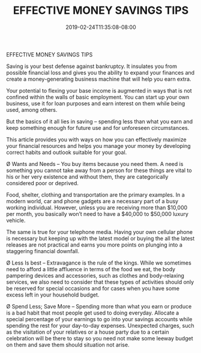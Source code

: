 ﻿---
title: "EFFECTIVE MONEY SAVINGS TIPS"
date: 2019-02-24T11:35:08-08:00
description: "Family Budget Tips for Web Success"
featured_image: "/images/Family Budget.jpg"
tags: ["Family Budget"]
---

EFFECTIVE MONEY SAVINGS TIPS 

Saving is your best defense against bankruptcy. It insulates you from possible financial loss and gives you the ability to expand your finances and create a money-generating business machine that will help you earn extra.  

Your potential to flexing your base income is augmented in ways that is not confined within the walls of basic employment. You can start up your own business, use it for loan purposes and earn interest on them while being used, among others. 

But the basics of it all lies in saving – spending less than what you earn and keep something enough for future use and for unforeseen circumstances. 

This article provides you with ways on how you can effectively maximize your financial resources and helps you manage your money by developing correct habits and outlook suitable for your goal. 

Ø	Wants and Needs – You buy items because you need them. A need is something you cannot take away from a person for these things are vital to his or her very existence and without them, they are categorically considered poor or deprived.

Food, shelter, clothing and transportation are the primary examples. In a modern world, car and phone gadgets are a necessary part of a busy working individual. However, unless you are receiving more than $10,000 per month, you basically won’t need to have a $40,000 to $50,000 luxury vehicle. 

The same is true for your telephone media. Having your own cellular phone is necessary but keeping up with the latest model or buying the all the latest releases are not practical and earns you more points on plunging into a staggering financial downfall.

Ø	Less Is best – Extravagance is the rule of the kings. While we sometimes need to afford a little affluence in terms of the food we eat, the body pampering devices and accessories, such as clothes and body-relaxing services, we also need to consider that these types of activities should only be reserved for special occasions and for cases when you have some excess left in your household budget. 

Ø	Spend Less; Save More – Spending more than what you earn or produce is a bad habit that most people get used to doing everyday. 
Allocate a special percentage of your earnings to go into your savings accounts while spending the rest for your day-to-day expenses. 
Unexpected charges, such as the visitation of your relatives or a house party due to a certain celebration will be there to stay so you need not make some leeway budget on them and save them should situation not arise. 













